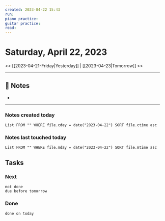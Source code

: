 ```yaml
---
created: 2023-04-22 15:43
run: 
piano practice: 
guitar practice: 
read: 
---
```



# Saturday, April 22, 2023

<< [[2023-04-21-Friday|Yesterday]] | [[2023-04-23|Tomorrow]] >>

---


## 📝 Notes
- 

---
### Notes created today
```dataview
List FROM "" WHERE file.cday = date("2023-04-22") SORT file.ctime asc
```

### Notes last touched today
```dataview
List FROM "" WHERE file.mday = date("2023-04-22") SORT file.mtime asc
```



## Tasks

### Next

```tasks
not done 
due before tomorrow
```

### Done

```tasks
done on today
```
